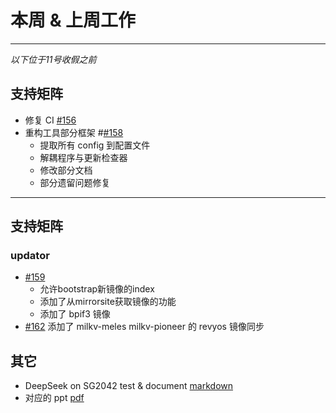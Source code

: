 # 本周 & 上周工作

---

*以下位于11号收假之前*

## 支持矩阵

- 修复 CI [#156](https://github.com/ruyisdk/support-matrix/pull/156)
- 重构工具部分框架 #[#158](https://github.com/ruyisdk/support-matrix/pull/158)
  - 提取所有 config 到配置文件
  - 解耦程序与更新检查器
  - 修改部分文档
  - 部分遗留问题修复

---

## 支持矩阵

### updator

- [#159](https://github.com/ruyisdk/support-matrix/pull/159)
  - 允许bootstrap新镜像的index
  - 添加了从mirrorsite获取镜像的功能
  - 添加了 bpif3 镜像
- [#162](https://github.com/ruyisdk/support-matrix/pull/162) 添加了 milkv-meles milkv-pioneer 的 revyos 镜像同步

## 其它

- DeepSeek on SG2042 test & document [markdown](https://github.com/wychlw/plct/blob/main/memo/deepseek_on_llama.cpp.md)
- 对应的 ppt [pdf](https://github.com/wychlw/plct/tree/main/doc/deepseek_sg2042)